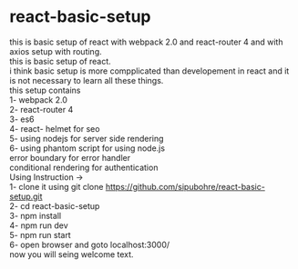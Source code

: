 # react-basic-setup
this is basic setup of react with webpack 2.0 and react-router 4 and with axios setup with routing.<br />
this is basic setup of react.<br />
i think basic setup is more compplicated than developement in react and it is not necessary to learn all these things.<br />
this setup contains<br />
1- webpack 2.0<br />
2- react-router 4<br />
3- es6<br />
4- react- helmet for seo<br />
5- using nodejs for server side rendering<br />
6- using phantom script for using node.js<br />
error boundary for error handler<br />
conditional rendering for authentication<br />
Using Instruction -><br />
1- clone it using git clone https://github.com/sipubohre/react-basic-setup.git <br />
2- cd react-basic-setup<br />
3- npm install<br />
4- npm run dev<br />
5- npm run start<br />
6- open browser and goto localhost:3000/<br />
now you will seing welcome text.
